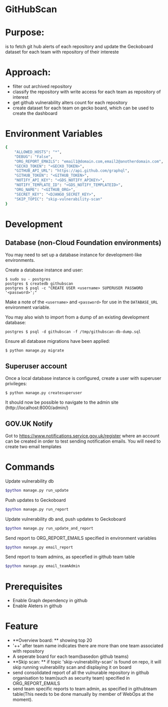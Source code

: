 # GitHubScan

# Purpose:
is to fetch git hub alerts of each repository and update the Geckoboard dataset for each team with repository of their intereste

# Approach:
- filter out archived repository
- classify the repository with write access for each team as repository of interest
- get github vulnerability alters count for each repository
- create dataset for each team on gecko board, which can be used to create the dashboard

# Environment Variables
```bash
{
    "ALLOWED_HOSTS": "*",
    "DEBUG": "False",
    "ORG_REPORT_EMAILS": "email1@domain.com,email2@anotherdomain.com",
    "GECKO_TOKEN": "<GECKO_TOKEN>",
    "GITHUB_API_URL": "https://api.github.com/graphql",
    "GITHUB_TOKEN": "<GITHUB_TOKEN>",
    "NOTIFY_API_KEY": "<GDS_NOTIFY_APIKEY>",
    "NOTIFY_TEMPLATE_ID": "<GDS_NOTIFY_TEMPLATEID>",
    "ORG_NAME": "<GITHUB_ORG>",
    "SECRET_KEY": "<DJANGO_SECRET_KEY>",
    "SKIP_TOPIC": "skip-vulnerability-scan"
}
```


# Development

## Database (non-Cloud Foundation environments)

You may need to set up a database instance for development-like environments.

Create a database instance and user:

    $ sudo su - postgres
    postgres $ createdb githubscan
    postgres $ psql -c "CREATE USER <username> SUPERUSER PASSWORD '<password>';"

Make a note of the `<username>` and `<password>` for use in the `DATABASE_URL`
environment variable.

You may also wish to import from a dump of an existing development database:

    postgres $ psql -d githubscan -f /tmp/githubscan-db-dump.sql

Ensure all database migrations have been applied:

    $ python manage.py migrate

## Superuser account

Once a local database instance is configured, create a user with superuser
privileges:

    $ python manage.py createsuperuser

It should now be possible to navigate to the admin site
(http://localhost:8000/admin/)

## GOV.UK Notify

Got to https://www.notifications.service.gov.uk/register where an account can be
created in order to test sending notification emails. You will need to create
two email templates

# Commands
Update vulnerability db
```bash
$python manage.py run_update
```
Push updates to Geckoboard
```bash
$python manage.py run_report
```
Update vulnerability db and, push updates to Geckoboard
```bash
$python manage.py run_update_and_report
```
Send report to ORG_REPORT_EMAILS specified in environment variables
```bash
$python manage.py email_report
```
Send report to team admins, as specefied in github team table
```bash
$python manage.py email_teamAdmin
```

# Prerequisites
- Enable Graph dependency in github
- Enable Aleters in github

# Feature
- **Overview board: ** showing top 20
- '++' after team name indicates there are more than one team associated with repository
- A seperate board for each team(basedon github teams)
- **Skip scan: ** if topic 'skip-vulnerability-scan' is found on repo, it will skip running vulnerability scan and displaying it on board
- send consolidated report of all the vulnurable repository in github organisation to team(such as security team) specified in ORG_REPORT_EMAILS
- send team specific reports to team admin, as specified in githubteam table(This needs to be done manually by member of WebOps at the moment).
